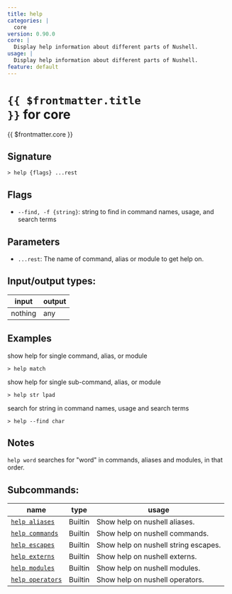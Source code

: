 ```yaml
---
title: help
categories: |
  core
version: 0.90.0
core: |
  Display help information about different parts of Nushell.
usage: |
  Display help information about different parts of Nushell.
feature: default
---
```


<!-- This file is automatically generated. Please edit the command in https://github.com/nushell/nushell instead. -->

# <code>{{ $frontmatter.title }}</code> for core

<div class='command-title'>{{ $frontmatter.core }}</div>

## Signature

`> help {flags} ...rest`

## Flags

- `--find, -f {string}`: string to find in command names, usage, and search terms

## Parameters

- `...rest`: The name of command, alias or module to get help on.

## Input/output types:

| input   | output |
| ------- | ------ |
| nothing | any    |

## Examples

show help for single command, alias, or module

```nushell
> help match

```

show help for single sub-command, alias, or module

```nushell
> help str lpad

```

search for string in command names, usage and search terms

```nushell
> help --find char

```

## Notes

`help word` searches for "word" in commands, aliases and modules, in that order.

## Subcommands:

| name                                                 | type    | usage                                |
| ---------------------------------------------------- | ------- | ------------------------------------ |
| [`help aliases`](/commands/docs/help_aliases.md)     | Builtin | Show help on nushell aliases.        |
| [`help commands`](/commands/docs/help_commands.md)   | Builtin | Show help on nushell commands.       |
| [`help escapes`](/commands/docs/help_escapes.md)     | Builtin | Show help on nushell string escapes. |
| [`help externs`](/commands/docs/help_externs.md)     | Builtin | Show help on nushell externs.        |
| [`help modules`](/commands/docs/help_modules.md)     | Builtin | Show help on nushell modules.        |
| [`help operators`](/commands/docs/help_operators.md) | Builtin | Show help on nushell operators.      |
